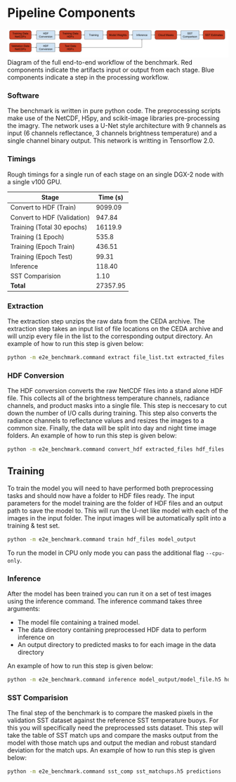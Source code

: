 # Pipeline Components

![pipeline](case2/docs/pipeline.png "pipeline")
Diagram of the full end-to-end workflow of the benchmark. Red components indicate the artifacts input or output from each stage. Blue components indicate a step in the processing workflow.

### Software
The benchmark is written in pure python code. The preprocessing scripts make use of the NetCDF, H5py, and scikit-image libraries pre-processing the imagry. The network uses a U-Net style architecture with 9 channels as input (6 channels reflectance, 3 channels brightness temperature) and a single channel binary output. This network is writting in Tensorflow 2.0.

### Timings
Rough timings for a single run of each stage on an single DGX-2 node with a single v100 GPU.

| Stage                       | Time (s)           |
|-----------------------------|--------------------|
| Convert to HDF (Train)      | 9099.09            |
| Convert to HDF (Validation) | 947.84             |
| Training (Total 30 epochs)  | 16119.9            |
| Training (1 Epoch)          | 535.8              |
| Training (Epoch Train)      | 436.51             |
| Training (Epoch Test)       | 99.31              |
| Inference                   | 118.40             |
| SST Comparision             | 1.10               |
| **Total**                   | 27357.95           |



### Extraction
 The extraction step unzips the raw data from the CEDA archive. The extraction step takes an input list of file locations on the CEDA archive and will unzip every file in the list to the corresponding output directory. An example of how to run this step is given below:

```bash
python -m e2e_benchmark.command extract file_list.txt extracted_files
```

### HDF Conversion

The HDF conversion converts the raw NetCDF files into a stand alone HDF file. This collects all of the brightness temperature channels, radiance channels, and product masks into a single file. This step is neccesary to cut down the number of I/O calls during training. This step also converts the radiance channels to reflectance values and resizes the images to a common size. Finally, the data will be split into day and night time image folders. An example of how to run this step is given below:

```bash
python -m e2e_benchmark.command convert_hdf extracted_files hdf_files
```

## Training
To train the model you will need to have performed both preprocessing tasks and should now have a folder to HDF files ready. The input parameters for the model training are the folder of HDF files and an output path to save the model to. This will run the U-net like model with each of the images in the input folder. The input images will be automatically split into a training & test set.

```bash
python -m e2e_benchmark.command train hdf_files model_output
```

To run the model in CPU only mode you can pass the additional flag `--cpu-only`.

### Inference
After the model has been trained you can run it on a set of test images using the inference command. The inference command takes three arguments:
 - The model file containing a trained model.
 - The data directory containing preprocessed HDF data to perform inference on
 - An output directory to predicted masks to for each image in the data directory

An example of how to run this step is given below:

```bash
python -m e2e_benchmark.command inference model_output/model_file.h5 hdf_files predictions
```

### SST Comparision
The final step of the benchmark is to compare the masked pixels in the validation SST dataset against the reference SST temperature buoys. For this you will specifically need the preprocessed ssts dataset. This step will take the table of SST match ups and compare the masks output from the model with those match ups and output the median and robust standard deviation for the match ups. An example of how to run this step is given below:

```bash
python -m e2e_benchmark.command sst_comp sst_matchups.h5 predictions
```
